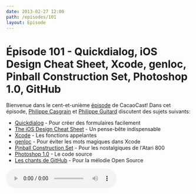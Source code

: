 ```yaml
---
date: 2013-02-27 12:00
path: /episodes/101
layout: Episode
---
```

# Épisode 101 - Quickdialog, iOS Design Cheat Sheet, Xcode, genloc, Pinball Construction Set, Photoshop 1.0, GitHub
<p>Bienvenue dans le cent-et-unième <a href="https://archive.org/download/cacaocast/cacaocast_101.mp3" title="CacaoCast Episode 101">épisode</a> de CacaoCast! Dans cet épisode, <a href="http://www.twitter.com/philippec" title="Philippe Casgrain sur Twitter">Philippe Casgrain</a> et <a href="http://www.twitter.com/philippeguitard" title="Philippe Guitard sur Twitter">Philippe Guitard</a> discutent des sujets suivants:</p>
<ul><li><a href="http://escoz.com/open-source/quickdialog" title="Quickdialog">Quickdialog</a> - Pour créer des formulaires facilement</li>
<li><a href="http://ivomynttinen.com/blog/the-ios-design-cheat-sheet-volume-2/" title="The iOS Design Cheat Sheet">The iOS Design Cheat Sheet</a> - Un pense-bête indispensable</li>
<li><a href="http://stackoverflow.com/questions/2038257/xcode-find-caller-functions/11112091#11112091" title="Xcode">Xcode</a> - Les fonctions appelantes</li>
<li><a href="http://suhinini.me/2013/02/09/genloc-stop-using-magic-strings-for-localizing-iososx-projects/" title="genloc">genloc</a> - Pour éviter les mots magiques dans Xcode</li>
<li><a href="https://github.com/billbudge/PCS_Atari800" title="Pinball Construction Set">Pinball Construction Set</a> - Pour les nostalgiques de l'Atari 800</li>
<li><a href="http://computerhistory.org/atchm/adobe-photoshop-source-code/" title="Photoshop 1.0">Photoshop 1.0</a> - Le code source</li>
<li><a href="http://song-of-github.herokuapp.com/?username=philippec" title="Les chants de GitHub">Les chants de GitHub</a> - Pour la mélodie Open Source</li>
</ul>
<p><audio controls><source src="https://archive.org/download/cacaocast/cacaocast_101.mp3" type="audio/mpeg"><source src="https://archive.org/download/cacaocast/cacaocast_101.mp3" type="audio/mp4">Votre navigateur ne supporte pas l'élément audio / Your browser does not support the audio element.</audio></p>
